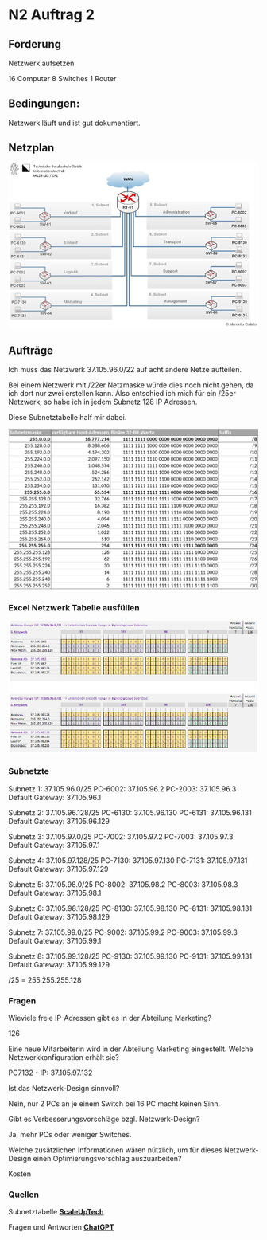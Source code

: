 # N2 Auftrag 2

## Forderung

Netzwerk aufsetzen

16 Computer
8 Switches
1 Router

## Bedingungen:

Netzwerk läuft und ist gut dokumentiert.

## Netzplan 

![Alt text](image.png)

## Aufträge

Ich muss das Netzwerk 37.105.96.0/22 auf acht andere Netze aufteilen.

Bei einem Netzwerk mit /22er Netzmaske würde dies noch nicht gehen, da ich dort nur zwei erstellen kann. Also entschied ich mich für ein /25er Netzwerk, so habe ich in jedem Subnetz 128 IP Adressen.

Diese Subnetztabelle half mir dabei. 

![Alt text](image-2.png)

### Excel Netzwerk Tabelle ausfüllen
![Alt text](image-1.png)


### Subnetzte

Subnetz 1: 37.105.96.0/25
PC-6002: 37.105.96.2
PC-2003: 37.105.96.3
Default Gateway: 37.105.96.1

Subnetz 2: 37.105.96.128/25
PC-6130: 37.105.96.130
PC-6131: 37.105.96.131
Default Gateway: 37.105.96.129

Subnetz 3: 37.105.97.0/25
PC-7002: 37.105.97.2
PC-7003: 37.105.97.3
Default Gateway: 37.105.97.1

Subnetz 4: 37.105.97.128/25
PC-7130: 37.105.97.130
PC-7131: 37.105.97.131
Default Gateway: 37.105.97.129

Subnetz 5: 37.105.98.0/25
PC-8002: 37.105.98.2
PC-8003: 37.105.98.3
Default Gateway: 37.105.98.1

Subnetz 6: 37.105.98.128/25
PC-8130: 37.105.98.130
PC-8131: 37.105.98.131
Default Gateway: 37.105.98.129

Subnetz 7: 37.105.99.0/25
PC-9002: 37.105.99.2
PC-9003: 37.105.99.3
Default Gateway: 37.105.99.1

Subnetz 8: 37.105.99.128/25
PC-9130: 37.105.99.130
PC-9131: 37.105.99.131
Default Gateway: 37.105.99.129

/25 = 255.255.255.128


### Fragen

Wieviele freie IP-Adressen gibt es in der Abteilung Marketing?

126

Eine neue Mitarbeiterin wird in der Abteilung Marketing eingestellt. Welche Netzwerkkonfiguration erhält sie?

PC7132 - IP: 37.105.97.132

Ist das Netzwerk-Design sinnvoll?

Nein, nur 2 PCs an je einem Switch bei 16 PC macht keinen Sinn.

Gibt es Verbesserungsvorschläge bzgl. Netzwerk-Design?

Ja, mehr PCs oder weniger Switches.

Welche zusätzlichen Informationen wären nützlich, um für dieses Netzwerk-Design einen Optimierungsvorschlag auszuarbeiten?

Kosten

### Quellen
Subnetztabelle
 [**ScaleUpTech**](https://www.google.com/url?sa=i&url=https%3A%2F%2Fwww.scaleuptech.com%2Fblog%2Fwas-ist-und-wie-funktioniert-subnetting%2F&psig=AOvVaw2Kq-971-D4MhHarboRuGbM&ust=1705600037034000&source=images&cd=vfe&opi=89978449&ved=0CBQQjhxqFwoTCIi2qrT95IMDFQAAAAAdAAAAABAD)

Fragen und Antworten
[**ChatGPT**](https://chat.openai.com)